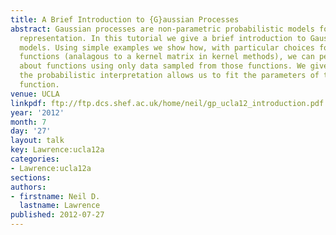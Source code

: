 ```yaml
---
title: A Brief Introduction to {G}aussian Processes
abstract: Gaussian processes are non-parametric probabilistic models for function
  representation. In this tutorial we give a brief introduction to Gaussian process
  models. Using simple examples we show how, with particular choices for covariance
  functions (analagous to a kernel matrix in kernel methods), we can perform inference
  about functions using only data sampled from those functions. We give overview how
  the probabilistic interpretation allows us to fit the parameters of the covariance
  function.
venue: UCLA
linkpdf: ftp://ftp.dcs.shef.ac.uk/home/neil/gp_ucla12_introduction.pdf
year: '2012'
month: 7
day: '27'
layout: talk
key: Lawrence:ucla12a
categories:
- Lawrence:ucla12a
sections: 
authors:
- firstname: Neil D.
  lastname: Lawrence
published: 2012-07-27
---
```

